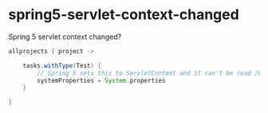 # spring5-servlet-context-changed
Spring 5 servlet context changed?

```groovy
allprojects { project ->

    tasks.withType(Test) {
        // Spring 5 sets this to ServletContext and it can't be read /WEB-INF/ resources.
        systemProperties = System.properties
    }

}
```

